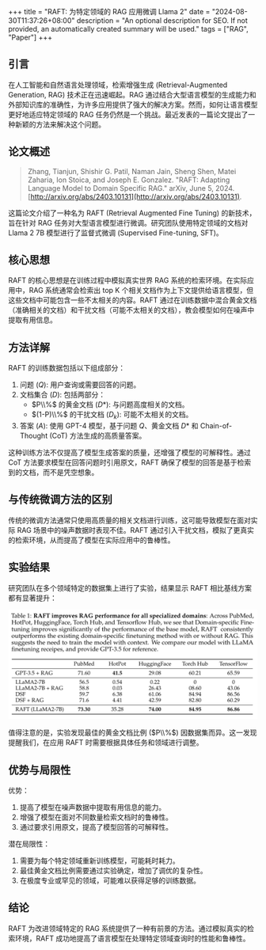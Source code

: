 +++
title = "RAFT: 为特定领域的 RAG 应用微调 Llama 2"
date = "2024-08-30T11:37:26+08:00"
description = "An optional description for SEO. If not provided, an automatically created summary will be used."
tags = ["RAG", "Paper"]
+++

## 引言

在人工智能和自然语言处理领域，检索增强生成 (Retrieval-Augmented Generation, RAG) 技术正在迅速崛起。RAG 通过结合大型语言模型的生成能力和外部知识库的准确性，为许多应用提供了强大的解决方案。然而，如何让语言模型更好地适应特定领域的 RAG 任务仍然是一个挑战。最近发表的一篇论文提出了一种新颖的方法来解决这个问题。

## 论文概述

> Zhang, Tianjun, Shishir G. Patil, Naman Jain, Sheng Shen, Matei Zaharia, Ion Stoica, and Joseph E. Gonzalez. "RAFT: Adapting Language Model to Domain Specific RAG." arXiv, June 5, 2024. [http://arxiv.org/abs/2403.10131](http://arxiv.org/abs/2403.10131).

这篇论文介绍了一种名为 RAFT (Retrieval Augmented Fine Tuning) 的新技术，旨在针对 RAG 任务对大型语言模型进行微调。研究团队使用特定领域的文档对 Llama 2 7B 模型进行了监督式微调 (Supervised Fine-tuning, SFT)。

## 核心思想

RAFT 的核心思想是在训练过程中模拟真实世界 RAG 系统的检索环境。在实际应用中，RAG 系统通常会检索出 top K 个相关文档作为上下文提供给语言模型，但这些文档中可能包含一些不太相关的内容。RAFT 通过在训练数据中混合黄金文档（准确相关的文档）和干扰文档（可能不太相关的文档），教会模型如何在噪声中提取有用信息。

## 方法详解

RAFT 的训练数据包括以下组成部分：

1. 问题 ($Q$): 用户查询或需要回答的问题。
2. 文档集合 ($D$): 包括两部分：
   - $P\\%$ 的黄金文档 ($D*$): 与问题高度相关的文档。
   - $(1-P)\\%$ 的干扰文档 ($D_k$): 可能不太相关的文档。
3. 答案 ($A$): 使用 GPT-4 模型，基于问题 $Q$、黄金文档 $D*$ 和 Chain-of-Thought (CoT) 方法生成的高质量答案。

这种训练方法不仅提高了模型生成答案的质量，还增强了模型的可解释性。通过 CoT 方法要求模型在回答问题时引用原文，RAFT 确保了模型的回答是基于检索到的文档，而不是凭空想象。

## 与传统微调方法的区别

传统的微调方法通常只使用高质量的相关文档进行训练，这可能导致模型在面对实际 RAG 场景中的噪声数据时表现不佳。RAFT 通过引入干扰文档，模拟了更真实的检索环境，从而提高了模型在实际应用中的鲁棒性。

## 实验结果

研究团队在多个领域特定的数据集上进行了实验，结果显示 RAFT 相比基线方案都有显著提升：

![RAFT 实验结果](./raft-evaluation.png)

值得注意的是，实验发现最佳的黄金文档比例 ($P\\%$) 因数据集而异。这一发现提醒我们，在应用 RAFT 时需要根据具体任务和领域进行调整。

## 优势与局限性

优势：

1. 提高了模型在噪声数据中提取有用信息的能力。
2. 增强了模型在面对不同数量检索文档时的鲁棒性。
3. 通过要求引用原文，提高了模型回答的可解释性。

潜在局限性：

1. 需要为每个特定领域重新训练模型，可能耗时耗力。
2. 最佳黄金文档比例需要通过实验确定，增加了调优的复杂性。
3. 在极度专业或罕见的领域，可能难以获得足够的训练数据。

## 结论

RAFT 为改进领域特定的 RAG 系统提供了一种有前景的方法。通过模拟真实的检索环境，RAFT 成功地提高了语言模型在处理特定领域查询时的性能和鲁棒性。

